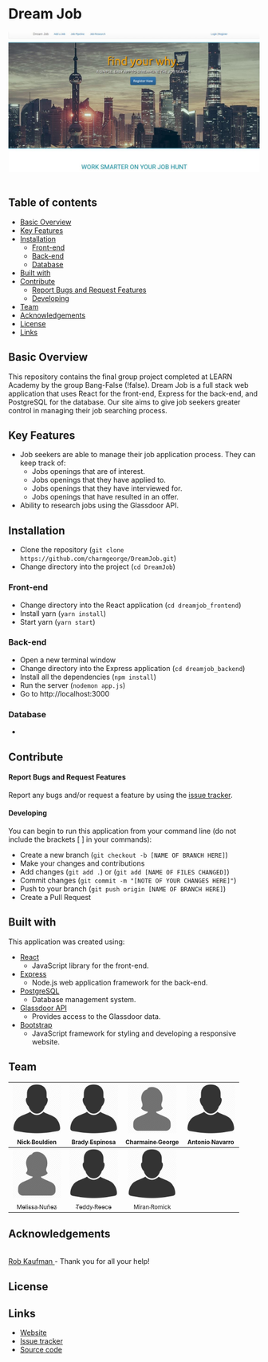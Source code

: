 Dream Job
======================
[<img src="dreamjob_frontend\public\dreamjob_snapshot.JPG"/><br />](https://bangfalse.herokuapp.com/)<br />

## Table of contents
- [Basic Overview](#basic-overview)
- [Key Features](#key-features)
- [Installation](#installation)
    - [Front-end](#front-end)    
    - [Back-end](#back-end)
    - [Database](#database)
- [Built with ](#built-with)
- [Contribute ](#contribute)
    - [Report Bugs and Request Features](#report-bugs-and-request-features)
    - [Developing](#developing)
- [Team ](#team)
- [Acknowledgements ](#acknowledgements)
- [License](#license)
- [Links](#links)

## Basic Overview
This repository contains the final group project completed at LEARN Academy by the group Bang-False (!false). Dream Job is a full stack web application that uses React for the front-end, Express for the back-end, and PostgreSQL for the database. Our site aims to give job seekers greater control in managing their job searching process.

## Key Features

* Job seekers are able to manage their job application process. They can keep track of:
  - Jobs openings that are of interest.
  - Jobs openings that they have applied to.
  - Jobs openings that they have interviewed for.
  - Jobs openings that have resulted in an offer.
* Ability to research jobs using the Glassdoor API.
<!-- * Job Pipeline --how to explain what this does? -->

## Installation
<!-- Do we need to npm install in the frontend too?? -->

- Clone the repository (`git clone https://github.com/charmgeorge/DreamJob.git`)
- Change directory into the project (`cd DreamJob`)
### Front-end
- Change directory into the React application (`cd dreamjob_frontend`)
- Install yarn (`yarn install`)
- Start yarn (`yarn start`)
### Back-end
- Open a new terminal window
- Change directory into the Express application (`cd dreamjob_backend`)
- Install all the dependencies (`npm install`)
- Run the server (`nodemon app.js`)
- Go to http://localhost:3000
### Database
-

## Contribute

#### Report Bugs and Request Features

Report any bugs and/or request a feature by using the [issue tracker](https://github.com/charmgeorge/dreamjob/issues).

#### Developing
You can begin to run this application from your command line (do not include the  brackets [ ] in your commands):
- Create a new branch (`git checkout -b [NAME OF BRANCH HERE]`)
- Make your changes and contributions
- Add changes (`git add .`) or (`git add [NAME OF FILES CHANGED]`)
- Commit changes (`git commit -m "[NOTE OF YOUR CHANGES HERE]"`)
- Push to your branch (`git push origin [NAME OF BRANCH HERE]`)
- Create a Pull Request

## Built with
This application was created using:
* [React](https://facebook.github.io/react/y)
  - JavaScript library for the front-end.
* [Express](https://expressjs.com/)
  - Node.js web application framework for the back-end.
* [PostgreSQL](https://www.postgresql.org/)
  - Database management system.
* [Glassdoor API](https://www.glassdoor.com/developer/index.htm)
  - Provides access to the Glassdoor data.
* [Bootstrap](http://getbootstrap.com/)
  - JavaScript framework for styling and developing a responsive website.

## Team
<!-- !False TEAM -LIST:START  -->
| [<img src="dreamjob_frontend\public\placeholder_male.png" width="100px;"/><br /><sub>Nick Bouldien</sub>](https://github.com/nickbouldien)<br /> | [<img src="dreamjob_frontend\public\placeholder_male.png" width="100px;"/><br /><sub>Brady Espinosa</sub>](https://github.com/brady-espinosa)<br /> | [<img src="dreamjob_frontend\public\placeholder_female.png" width="100px;"/><br /><sub>Charmaine George</sub>](https://github.com/charmgeorge)<br /> | [<img src="dreamjob_frontend\public\placeholder_male.png" width="100px;"/><br /><sub>Antonio Navarro</sub>](https://github.com/aln4e)<br />
| :---: | :---: | :---: | :---: |
| [<img src="dreamjob_frontend\public\placeholder_female.png" width="100px;"/><br /><sub> Melissa Nuñez </sub>](https://github.com/DataIsMeta)<br /> | [<img src="dreamjob_frontend\public\placeholder_male.png" width="100px;"/><br /><sub>Teddy Reece</sub>](https://github.com/TeddyReece)<br /> | [<img src="dreamjob_frontend\public\placeholder_male.png" width="100px;"/><br /><sub>Miran Romick</sub>](https://github.com/miranromick)<br />
<!-- !FALSE TEAM-LIST:END -->

## Acknowledgements
[<br />Rob Kaufman ](https://github.com/orangewolf)- Thank you for all your help!</br>

## License

## Links

* [Website](https://bangfalse.herokuapp.com/)
* [Issue tracker](https://github.com/charmgeorge/dreamjob/issues)
* [Source code](https://github.com/charmgeorge/DreamJob)
